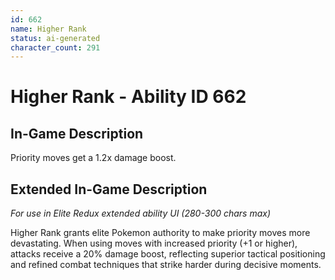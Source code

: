 ```yaml
---
id: 662
name: Higher Rank
status: ai-generated
character_count: 291
---
```


# Higher Rank - Ability ID 662

## In-Game Description
Priority moves get a 1.2x damage boost.

## Extended In-Game Description
*For use in Elite Redux extended ability UI (280-300 chars max)*

Higher Rank grants elite Pokemon authority to make priority moves more devastating. When using moves with increased priority (+1 or higher), attacks receive a 20% damage boost, reflecting superior tactical positioning and refined combat techniques that strike harder during decisive moments.